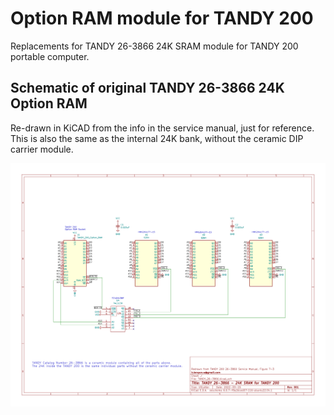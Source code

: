 # Option RAM module for TANDY 200

Replacements for TANDY 26-3866 24K SRAM module for TANDY 200 portable computer.

<!--
There are a few different designs available that all do the same thing but using different parts.

Some variants are single-bank like the original TANDY 26-3866 ceramic 24k module. These are drop-in replacements for the original modules, where one board = one bank = one Option RAM socket. You can have up to two boards installed in the machine.

Some variants are dual-bank, where one board supplies both Option RAM bank #1 and #2. You plug the one board into the Option RAM #2 socket, and this takes the place of two single-bank modules.

Some variants use different chip packages, so that you have options to use whatever types of chip you have, or can get, or can solder by hand.

There is also a [schematic of the original RAM bank](TANDY_26-3866.svg), re-drawn in KiCAD just for reference. There is no PCB for this, it's just for reference while designing new replacement modules to help ensure the replacement really still outwardly works the same as the original.

## Single-Bank SMT SOP

![](TANDY_200_RAM.jpg)  
![](TANDY_200_RAM_top.jpg)  
![](TANDY_200_RAM_bottom.jpg)  
![](TANDY_200_RAM.svg)  

PCB from [OSHPark](),  or  [PCBWAY](),  or  [gerbers](../../releases/latest) for any other manufacturer  
BOM from [DigiKey](),  or  [BOM.csv]() for reference to source the parts elsewhere  

## Single-Bank SMT TSOP

![](TANDY_200_RAM_tsop.jpg)  
![](TANDY_200_RAM_tsop_top.jpg)  
![](TANDY_200_RAM_tsop_bottom.jpg)  
![](TANDY_200_RAM_tsop.svg)  

PCB from [OSHPark](),  or  [PCBWAY](),  or  [gerbers](../../releases/latest) for any other manufacturer  
BOM from [DigiKey](),  or  [BOM.csv]() for reference to source the parts elsewhere  
-->
<!--
## Single-Bank THT DIP

![](TANDY_200_RAM_tht.jpg)  
![](TANDY_200_RAM_tht_top.jpg)  
![](TANDY_200_RAM_tht_bottom.jpg)  
![](TANDY_200_RAM_tht.svg)  

PCB from [OSHPark](),  or  [PCBWAY](),  or  [gerbers](../../releases/latest) for any other manufacturer  
BOM from [DigiKey](),  or  [BOM.csv]() for reference to source the parts elsewhere  
-->

<!--
## Dual-Bank SMT SOP

![](TANDY_200_DUAL_RAM_sop.jpg)  
![](TANDY_200_DUAL_RAM_sop_top.jpg)  
![](TANDY_200_DUAL_RAM_sop_bottom.jpg)  
![](TANDY_200_DUAL_RAM_sop.svg)  

PCB from [OSHPark](),  or  [PCBWAY](),  or  [gerbers](../../releases/latest) for any other manufacturer  
BOM from [DigiKey](),  or  [BOM.csv]() for reference to source the parts elsewhere  

## Dual-Bank SMT TSOP

![](TANDY_200_DUAL_RAM_tsop.jpg)  
![](TANDY_200_DUAL_RAM_tsop.jpg)  
![](TANDY_200_DUAL_RAM_tsop_bottom.jpg)  
![](TANDY_200_DUAL_RAM_tsop.svg)  

PCB from [OSHPark](),  or  [PCBWAY](),  or  [gerbers](../../releases/latest) for any other manufacturer  
BOM from [DigiKey](),  or  [BOM.csv]() for reference to source the parts elsewhere  
-->

<!--
## Dual-Bank THT DIP

![](TANDY_200_DUAL_RAM_tht.jpg)  
![](TANDY_200_DUAL_RAM_tht_top.jpg)  
![](TANDY_200_DUAL_RAM_tht_bottom.jpg)  
![](TANDY_200_DUAL_RAM_tht.svg)  

PCB from [OSHPark](),  or  [PCBWAY](),  or  [gerbers](../../releases/latest) for any other manufacturer  
BOM from [DigiKey](),  or  [BOM.csv]() for reference to source the parts elsewhere  
-->

## Schematic of original TANDY 26-3866 24K Option RAM  
Re-drawn in KiCAD from the info in the service manual, just for reference.  
This is also the same as the internal 24K bank, without the ceramic DIP carrier module.

![](TANDY_26-3866.svg)

<!--
## Notes  

There are a couple of other ways to make [PCB DIP legs](https://gist.github.com/bkw777/52d85d89eeff8445cc667685d05ea94d) properly thin enough so that they don't harm sockets, instead of the relatively expensive machines brass Mill-Max 3121 pins in the BOM.

The DIP row spacing is actually 725 mils not 700. This makes it a little bit annoying to solder the legs because the rows don't line up exactly with a breadboard, but it's not an error.  
Use a set of single row socket headers in the breadboard, or even two sets, stacked to make a taller set. This allows the socket headers to spread apart a little and make it easier to hold the pins and pcb in place for soldering, without having the pins wind up angled inwards as badly.

-->
